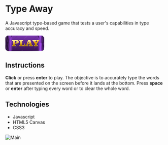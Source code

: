 # Type Away

A Javascript type-based game that tests a user's capabilities in type accuracy and speed.

[<img src="demo/play-button.png">](https://ellenahs808.github.io/type-away/)

## Instructions
**Click** or press **enter** to play. The objective is to accurately type the words that are presented on the screen before it lands at the bottom. Press **space** or **enter** after typing every word or to clear the whole word.

## Technologies
* Javascript
* HTML5 Canvas
* CSS3

![Main](demo/type-away-gif.gif)


